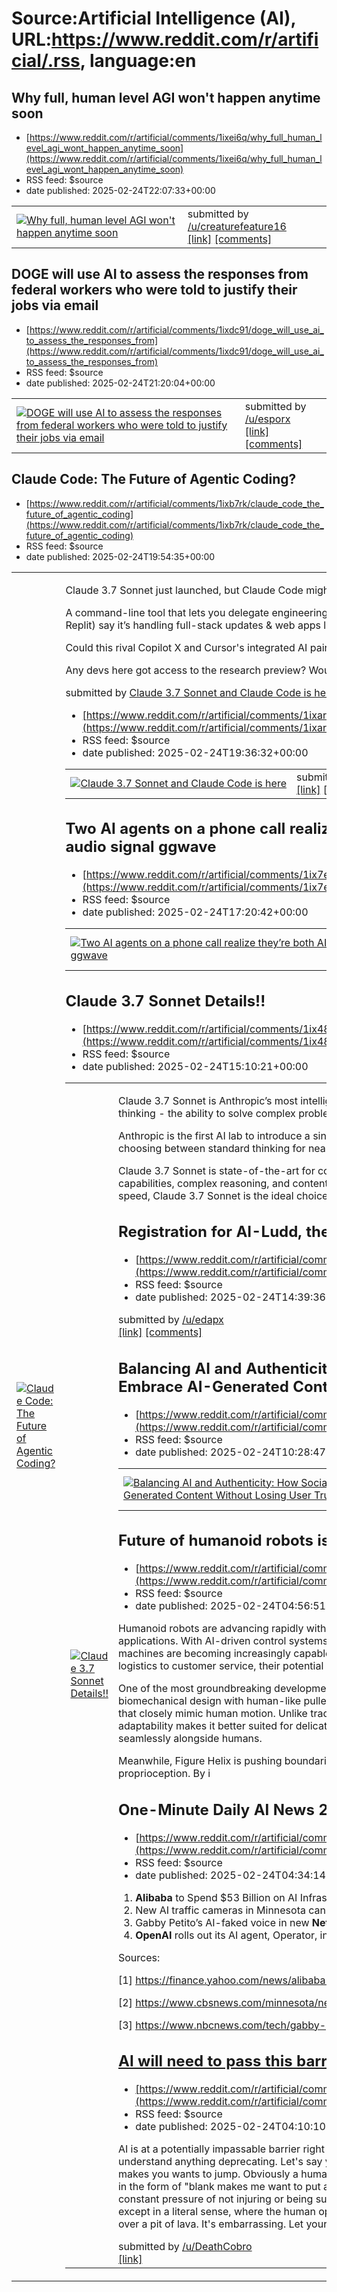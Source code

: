 # Source:Artificial Intelligence (AI), URL:https://www.reddit.com/r/artificial/.rss, language:en

## Why full, human level AGI won't happen anytime soon
 - [https://www.reddit.com/r/artificial/comments/1ixei6q/why_full_human_level_agi_wont_happen_anytime_soon](https://www.reddit.com/r/artificial/comments/1ixei6q/why_full_human_level_agi_wont_happen_anytime_soon)
 - RSS feed: $source
 - date published: 2025-02-24T22:07:33+00:00

<table> <tr><td> <a href="https://www.reddit.com/r/artificial/comments/1ixei6q/why_full_human_level_agi_wont_happen_anytime_soon/"> <img src="https://external-preview.redd.it/na9CLcAtoFB9bHPxppPn6dyTZJlDSKFwCLzeDa4wd2k.jpg?width=320&amp;crop=smart&amp;auto=webp&amp;s=b76f0a4e8bf95a562f318c998e5bfddbe52261a6" alt="Why full, human level AGI won't happen anytime soon" title="Why full, human level AGI won't happen anytime soon" /> </a> </td><td> &#32; submitted by &#32; <a href="https://www.reddit.com/user/creaturefeature16"> /u/creaturefeature16 </a> <br/> <span><a href="https://www.youtube.com/watch?v=By00CdIBqmo">[link]</a></span> &#32; <span><a href="https://www.reddit.com/r/artificial/comments/1ixei6q/why_full_human_level_agi_wont_happen_anytime_soon/">[comments]</a></span> </td></tr></table>

## DOGE will use AI to assess the responses from federal workers who were told to justify their jobs via email
 - [https://www.reddit.com/r/artificial/comments/1ixdc91/doge_will_use_ai_to_assess_the_responses_from](https://www.reddit.com/r/artificial/comments/1ixdc91/doge_will_use_ai_to_assess_the_responses_from)
 - RSS feed: $source
 - date published: 2025-02-24T21:20:04+00:00

<table> <tr><td> <a href="https://www.reddit.com/r/artificial/comments/1ixdc91/doge_will_use_ai_to_assess_the_responses_from/"> <img src="https://external-preview.redd.it/_uRFfvOIuA5PWlCy0LovUXgwNMQNurXy5zBMBfr0SI4.jpg?width=640&amp;crop=smart&amp;auto=webp&amp;s=5572b34b416a77e86483b92cca43b6d568b23bfd" alt="DOGE will use AI to assess the responses from federal workers who were told to justify their jobs via email" title="DOGE will use AI to assess the responses from federal workers who were told to justify their jobs via email" /> </a> </td><td> &#32; submitted by &#32; <a href="https://www.reddit.com/user/esporx"> /u/esporx </a> <br/> <span><a href="https://www.nbcnews.com/politics/doge/federal-workers-agencies-push-back-elon-musks-email-ultimatum-rcna193439">[link]</a></span> &#32; <span><a href="https://www.reddit.com/r/artificial/comments/1ixdc91/doge_will_use_ai_to_assess_the_responses_from/">[comments]</a></span> </td></tr></table>

## Claude Code: The Future of Agentic Coding?
 - [https://www.reddit.com/r/artificial/comments/1ixb7rk/claude_code_the_future_of_agentic_coding](https://www.reddit.com/r/artificial/comments/1ixb7rk/claude_code_the_future_of_agentic_coding)
 - RSS feed: $source
 - date published: 2025-02-24T19:54:35+00:00

<table> <tr><td> <a href="https://www.reddit.com/r/artificial/comments/1ixb7rk/claude_code_the_future_of_agentic_coding/"> <img src="https://preview.redd.it/1w0ztxsn65le1.jpeg?width=640&amp;crop=smart&amp;auto=webp&amp;s=e69ff419bead00bfb30102eca7bdc33dbd088d2d" alt="Claude Code: The Future of Agentic Coding?" title="Claude Code: The Future of Agentic Coding?" /> </a> </td><td> <!-- SC_OFF --><div class="md"><p>Claude 3.7 Sonnet just launched, but Claude Code might be the real game-changer for devs.</p> <p>A command-line tool that lets you delegate engineering tasks to Claude directly from the terminal. Early testers (Vercel, Replit) say it’s handling full-stack updates &amp; web apps like a pro.</p> <p>Could this rival Copilot X and Cursor&#39;s integrated AI pair-programming? Or will it be limited by Claude&#39;s API constraints?</p> <p>Any devs here got access to the research preview? Would love to hear your thoughts!</p> </div><!-- SC_ON --> &#32; submitted by &#32; <a href="http

## Claude 3.7 Sonnet and Claude Code is here
 - [https://www.reddit.com/r/artificial/comments/1ixarr8/claude_37_sonnet_and_claude_code_is_here](https://www.reddit.com/r/artificial/comments/1ixarr8/claude_37_sonnet_and_claude_code_is_here)
 - RSS feed: $source
 - date published: 2025-02-24T19:36:32+00:00

<table> <tr><td> <a href="https://www.reddit.com/r/artificial/comments/1ixarr8/claude_37_sonnet_and_claude_code_is_here/"> <img src="https://external-preview.redd.it/V8JG-mmrlkT02vKigktdXzK2PH-CSO-CrYueRmf_OX0.jpg?width=640&amp;crop=smart&amp;auto=webp&amp;s=8beabe2cc993eb0a304f0f44ee00c9b8eb681095" alt="Claude 3.7 Sonnet and Claude Code is here" title="Claude 3.7 Sonnet and Claude Code is here" /> </a> </td><td> &#32; submitted by &#32; <a href="https://www.reddit.com/user/snehens"> /u/snehens </a> <br/> <span><a href="https://www.anthropic.com/news/claude-3-7-sonnet">[link]</a></span> &#32; <span><a href="https://www.reddit.com/r/artificial/comments/1ixarr8/claude_37_sonnet_and_claude_code_is_here/">[comments]</a></span> </td></tr></table>

## Two AI agents on a phone call realize they’re both AI and switch to a superior audio signal ggwave
 - [https://www.reddit.com/r/artificial/comments/1ix7edu/two_ai_agents_on_a_phone_call_realize_theyre_both](https://www.reddit.com/r/artificial/comments/1ix7edu/two_ai_agents_on_a_phone_call_realize_theyre_both)
 - RSS feed: $source
 - date published: 2025-02-24T17:20:42+00:00

<table> <tr><td> <a href="https://www.reddit.com/r/artificial/comments/1ix7edu/two_ai_agents_on_a_phone_call_realize_theyre_both/"> <img src="https://external-preview.redd.it/OHU5aHg1ZDVmNGxlMSWpLpIz4LroDv9crKyF7fv_EjLZpQ0tNkyyDY4CorI2.png?width=320&amp;crop=smart&amp;auto=webp&amp;s=de1d8c7445a722b04a126a0c829194cda48c20d2" alt="Two AI agents on a phone call realize they’re both AI and switch to a superior audio signal ggwave" title="Two AI agents on a phone call realize they’re both AI and switch to a superior audio signal ggwave" /> </a> </td><td> &#32; submitted by &#32; <a href="https://www.reddit.com/user/breck"> /u/breck </a> <br/> <span><a href="https://v.redd.it/kkt1v5d5f4le1">[link]</a></span> &#32; <span><a href="https://www.reddit.com/r/artificial/comments/1ix7edu/two_ai_agents_on_a_phone_call_realize_theyre_both/">[comments]</a></span> </td></tr></table>

## Claude 3.7 Sonnet Details!!
 - [https://www.reddit.com/r/artificial/comments/1ix48j3/claude_37_sonnet_details](https://www.reddit.com/r/artificial/comments/1ix48j3/claude_37_sonnet_details)
 - RSS feed: $source
 - date published: 2025-02-24T15:10:21+00:00

<table> <tr><td> <a href="https://www.reddit.com/r/artificial/comments/1ix48j3/claude_37_sonnet_details/"> <img src="https://b.thumbs.redditmedia.com/6nqNECuFiy8yeR6ZJsZGy6rsTsZG6hlytkyEqub0Qso.jpg" alt="Claude 3.7 Sonnet Details!!" title="Claude 3.7 Sonnet Details!!" /> </a> </td><td> <!-- SC_OFF --><div class="md"><p>Claude 3.7 Sonnet is Anthropic’s most intelligent model to date and the first Claude model to offer extended thinking - the ability to solve complex problems with careful, step-by-step reasoning.</p> <p>Anthropic is the first AI lab to introduce a single model where users can balance speed and quality by choosing between standard thinking for near-instant responses or extended thinking or advanced reasoning.</p> <p>Claude 3.7 Sonnet is state-of-the-art for coding, and delivers advancements in computer use, agentic capabilities, complex reasoning, and content generation. With frontier performance and more control over speed, Claude 3.7 Sonnet is the ideal choice for pow

## Registration for AI-Ludd, the first luddite AI, are now open
 - [https://www.reddit.com/r/artificial/comments/1ix3jby/registration_for_ailudd_the_first_luddite_ai_are](https://www.reddit.com/r/artificial/comments/1ix3jby/registration_for_ailudd_the_first_luddite_ai_are)
 - RSS feed: $source
 - date published: 2025-02-24T14:39:36+00:00

&#32; submitted by &#32; <a href="https://www.reddit.com/user/edapx"> /u/edapx </a> <br/> <span><a href="https://www.ailudd.com/">[link]</a></span> &#32; <span><a href="https://www.reddit.com/r/artificial/comments/1ix3jby/registration_for_ailudd_the_first_luddite_ai_are/">[comments]</a></span>

## Balancing AI and Authenticity: How Social Media Platforms Can Embrace AI-Generated Content Without Losing User Trust
 - [https://www.reddit.com/r/artificial/comments/1iwz0vo/balancing_ai_and_authenticity_how_social_media](https://www.reddit.com/r/artificial/comments/1iwz0vo/balancing_ai_and_authenticity_how_social_media)
 - RSS feed: $source
 - date published: 2025-02-24T10:28:47+00:00

<table> <tr><td> <a href="https://www.reddit.com/r/artificial/comments/1iwz0vo/balancing_ai_and_authenticity_how_social_media/"> <img src="https://external-preview.redd.it/rGmEmEvgqFVJXefOy-2AYvdHk1uoG6U_68vrP5p3Wrs.jpg?width=640&amp;crop=smart&amp;auto=webp&amp;s=6277c270609ceef4882b22e358d59cb376befb8c" alt="Balancing AI and Authenticity: How Social Media Platforms Can Embrace AI-Generated Content Without Losing User Trust" title="Balancing AI and Authenticity: How Social Media Platforms Can Embrace AI-Generated Content Without Losing User Trust" /> </a> </td><td> &#32; submitted by &#32; <a href="https://www.reddit.com/user/myriadmeaning"> /u/myriadmeaning </a> <br/> <span><a href="https://www.paperhandsmedia.art/blog/pushing-back-on-ai-in-writing-the-spell-check-debate-all-over-again">[link]</a></span> &#32; <span><a href="https://www.reddit.com/r/artificial/comments/1iwz0vo/balancing_ai_and_authenticity_how_social_media/">[comments]</a></span> </td></tr></table>

## Future of humanoid robots is here?
 - [https://www.reddit.com/r/artificial/comments/1iwu51y/future_of_humanoid_robots_is_here](https://www.reddit.com/r/artificial/comments/1iwu51y/future_of_humanoid_robots_is_here)
 - RSS feed: $source
 - date published: 2025-02-24T04:56:51+00:00

<!-- SC_OFF --><div class="md"><p>Humanoid robots are advancing rapidly with the help of AI, moving beyond research labs and into real-world applications. With AI-driven control systems, advanced locomotion, and human-like dexterity, these machines are becoming increasingly capable of performing tasks once thought impossible for robots. From logistics to customer service, their potential impact spans multiple industries.</p> <p>One of the most groundbreaking developments comes from Clone Alpha, which features a unique biomechanical design with human-like pulleys and limb structures. This allows for fluid, natural movements that closely mimic human motion. Unlike traditional humanoid robots with rigid joints, Clone Alpha’s adaptability makes it better suited for delicate and complex tasks, paving the way for robots that can work seamlessly alongside humans.</p> <p>Meanwhile, Figure Helix is pushing boundaries with its focus on AI-driven motion control and advanced proprioception. By i

## One-Minute Daily AI News 2/23/2025
 - [https://www.reddit.com/r/artificial/comments/1iwtrcq/oneminute_daily_ai_news_2232025](https://www.reddit.com/r/artificial/comments/1iwtrcq/oneminute_daily_ai_news_2232025)
 - RSS feed: $source
 - date published: 2025-02-24T04:34:14+00:00

<!-- SC_OFF --><div class="md"><ol> <li><strong>Alibaba</strong> to Spend $53 Billion on AI Infrastructure in Big Pivot.[1]</li> <li>New AI traffic cameras in Minnesota can capture phone usage while driving.[2]</li> <li>Gabby Petito’s AI-faked voice in new <strong>Netflix</strong> documentary sparks viewer backlash.[3]</li> <li><strong>OpenAI</strong> rolls out its AI agent, Operator, in several countries.[4]</li> </ol> <p>Sources:</p> <p>[1] <a href="https://finance.yahoo.com/news/alibaba-spend-53-billion-ai-022846544.html">https://finance.yahoo.com/news/alibaba-spend-53-billion-ai-022846544.html</a></p> <p>[2] <a href="https://www.cbsnews.com/minnesota/news/ai-traffic-cameras-capture-phone-usage-while-driving/">https://www.cbsnews.com/minnesota/news/ai-traffic-cameras-capture-phone-usage-while-driving/</a></p> <p>[3] <a href="https://www.nbcnews.com/tech/gabby-petito-netflix-docuseries-ai-recreatiion-backlash-rcna193185">https://www.nbcnews.com/tech/gabby-petito-netflix-docuseries-

## AI will need to pass this barrier
 - [https://www.reddit.com/r/artificial/comments/1iwtc60/ai_will_need_to_pass_this_barrier](https://www.reddit.com/r/artificial/comments/1iwtc60/ai_will_need_to_pass_this_barrier)
 - RSS feed: $source
 - date published: 2025-02-24T04:10:10+00:00

<!-- SC_OFF --><div class="md"><p>AI is at a potentially impassable barrier right now, where the companies making it cannot allow it to understand anything deprecating. Let&#39;s say you just found the term Booktok, and you tell an AI that term makes you wants to jump. Obviously a human can tell that&#39;s a joke immediately. Suicide is often joked about in the form of &quot;blank makes me want to put a nonblank right to the noggin&quot;, but AI companies are under constant pressure of not injuring or being sued by users, so they cannot allow AI to talk about such things except in a literal sense, where the human operator is typing their question one handed hanging from a crane over a pit of lava. It&#39;s embarrassing. Let your AI have some fun</p> </div><!-- SC_ON --> &#32; submitted by &#32; <a href="https://www.reddit.com/user/DeathCobro"> /u/DeathCobro </a> <br/> <span><a href="https://www.reddit.com/r/artificial/comments/1iwtc60/ai_will_need_to_pass_this_barrier/">[link]</a></s

